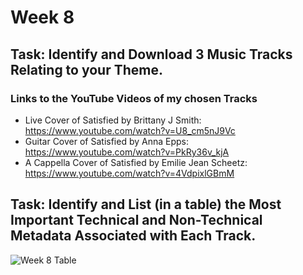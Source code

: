 # Week 8
## Task: Identify and Download 3 Music Tracks Relating to your Theme.
### Links to the YouTube Videos of my chosen Tracks
- Live Cover of Satisfied by Brittany J Smith: https://www.youtube.com/watch?v=U8_cm5nJ9Vc
- Guitar Cover of Satisfied by Anna Epps: https://www.youtube.com/watch?v=PkRy36v_kjA
- A Cappella Cover of Satisfied by Emilie Jean Scheetz: https://www.youtube.com/watch?v=4VdpixlGBmM
## Task: Identify and List (in a table) the Most Important Technical and Non-Technical Metadata Associated with Each Track.
![Week 8 Table](https://github.com/user-attachments/assets/eb634550-f0ec-4765-b3f4-22b07b4fb438)
